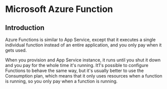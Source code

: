 # Microsoft Azure Function

## Introduction

Azure Functions is similar to App Service, except that it executes a single individual function instead of an entire application, and you only pay when it gets used.

When you provision and App Service instance, it runs until you shut it down and you pay for the whole time it's running. It1's possible to configure Functions to behave the same way, but it's usually better to use the Consumption plan, which means that it only uses resources when a function is running, so you only pay when a function is running.